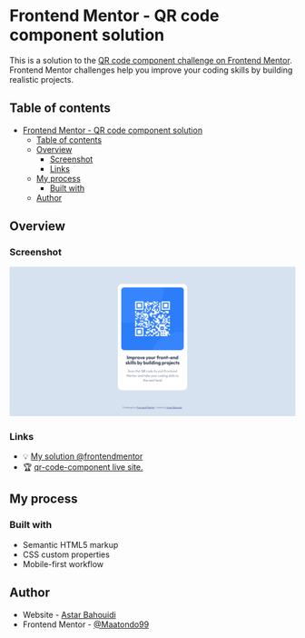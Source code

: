 # Frontend Mentor - QR code component solution

This is a solution to the [QR code component challenge on Frontend Mentor](https://www.frontendmentor.io/challenges/qr-code-component-iux_sIO_H). Frontend Mentor challenges help you improve your coding skills by building realistic projects.

## Table of contents

- [Frontend Mentor - QR code component solution](#frontend-mentor---qr-code-component-solution)
  - [Table of contents](#table-of-contents)
  - [Overview](#overview)
    - [Screenshot](#screenshot)
    - [Links](#links)
  - [My process](#my-process)
    - [Built with](#built-with)
  - [Author](#author)

## Overview

### Screenshot

![Card screenshot](screenshots/screenshot_card.png)

### Links

- :bulb: [My solution @frontendmentor](https://your-solution-url.com)
- :trophy: [qr-code-component live site.](https://your-live-site-url.com)

## My process

### Built with

- Semantic HTML5 markup
- CSS custom properties
- Mobile-first workflow

## Author

- Website - [Astar Bahouidi](https://github.com/Matondo99)
- Frontend Mentor - [@Maatondo99](https://www.frontendmentor.io/profile/Maatondo99)
